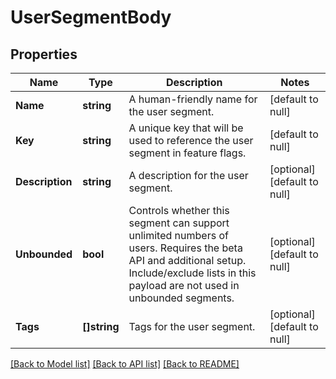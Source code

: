 # UserSegmentBody

## Properties
Name | Type | Description | Notes
------------ | ------------- | ------------- | -------------
**Name** | **string** | A human-friendly name for the user segment. | [default to null]
**Key** | **string** | A unique key that will be used to reference the user segment in feature flags. | [default to null]
**Description** | **string** | A description for the user segment. | [optional] [default to null]
**Unbounded** | **bool** | Controls whether this segment can support unlimited numbers of users. Requires the beta API and additional setup. Include/exclude lists in this payload are not used in unbounded segments. | [optional] [default to null]
**Tags** | **[]string** | Tags for the user segment. | [optional] [default to null]

[[Back to Model list]](../README.md#documentation-for-models) [[Back to API list]](../README.md#documentation-for-api-endpoints) [[Back to README]](../README.md)


